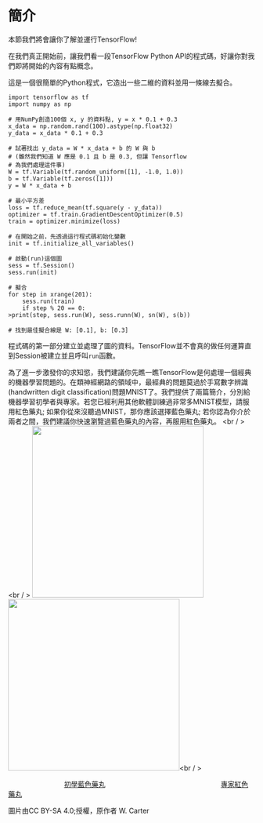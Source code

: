 # 簡介

本節我們將會讓你了解並運行TensorFlow!

在我們真正開始前，讓我們看一段TensorFlow Python API的程式碼，好讓你對我們即將開始的內容有點概念。

這是一個很簡單的Python程式，它造出一些二維的資料並用一條線去擬合。

```
import tensorflow as tf
import numpy as np

# 用NumPy創造100個 x, y 的資料點, y = x * 0.1 + 0.3
x_data = np.random.rand(100).astype(np.float32)
y_data = x_data * 0.1 + 0.3

# 試著找出 y_data = W * x_data + b 的 W 與 b
# (雖然我們知道 W 應是 0.1 且 b 是 0.3, 但讓 Tensorflow
# 為我們處理這件事)
W = tf.Variable(tf.random_uniform([1], -1.0, 1.0))
b = tf.Variable(tf.zeros([1]))
y = W * x_data + b

# 最小平方差
loss = tf.reduce_mean(tf.square(y - y_data))
optimizer = tf.train.GradientDescentOptimizer(0.5)
train = optimizer.minimize(loss)

# 在開始之前，先透過這行程式碼初始化變數
init = tf.initialize_all_variables()

# 啟動(run)這個圖
sess = tf.Session()
sess.run(init)

# 擬合
for step in xrange(201):
    sess.run(train)
    if step % 20 == 0:
>print(step, sess.run(W), sess.runn(W), sn(W), s(b))

# 找到最佳擬合線是 W: [0.1], b: [0.3]

```
程式碼的第一部分建立並處理了圖的資料。TensorFlow並不會真的做任何運算直到Session被建立並且呼叫`run`函數。

為了進一步激發你的求知慾，我們建議你先瞧一瞧TensorFlow是何處理一個經典的機器學習問題的。在類神經網路的領域中，最經典的問題莫過於手寫數字辨識(handwritten digit classification)問題MNIST了。我們提供了兩篇簡介，分別給機器學習初學者與專家。若您已經利用其他軟體訓練過非常多MNIST模型，請服用紅色藥丸; 如果你從來沒聽過MNIST，那你應該選擇藍色藥丸; 若你認為你介於兩者之間，我們建議你快速瀏覽過藍色藥丸的內容，再服用紅色藥丸。
<br / ><br / >
<img src="https://www.tensorflow.org/versions/r0.8/images/blue_pill.png" width="350">
<img src="https://www.tensorflow.org/versions/r0.8/images/red_pill.png" width="350"><br / >


&nbsp;&nbsp; &nbsp;&nbsp;&nbsp;&nbsp; &nbsp;&nbsp; &nbsp;&nbsp;&nbsp;&nbsp; &nbsp;&nbsp;&nbsp;&nbsp;&nbsp;&nbsp;&nbsp;&nbsp; &nbsp;&nbsp;&nbsp;&nbsp;[初學藍色藥丸](mnist_for_ml_beginners.md)&nbsp; &nbsp;&nbsp;&nbsp;&nbsp; &nbsp;&nbsp;&nbsp;&nbsp; &nbsp;&nbsp;&nbsp;&nbsp; &nbsp;&nbsp;&nbsp;&nbsp; &nbsp;&nbsp;&nbsp;&nbsp;  &nbsp;&nbsp;&nbsp;&nbsp; &nbsp;&nbsp;&nbsp;&nbsp;&nbsp;&nbsp;&nbsp;&nbsp;&nbsp;&nbsp; &nbsp;&nbsp;&nbsp;&nbsp;&nbsp;&nbsp;&nbsp;&nbsp;&nbsp;&nbsp;&nbsp;&nbsp;&nbsp;&nbsp;&nbsp;&nbsp; [專家紅色藥丸](deep_mnist_for_experts.md)

圖片由CC BY-SA 4.0;授權，原作者 W. Carter


 






